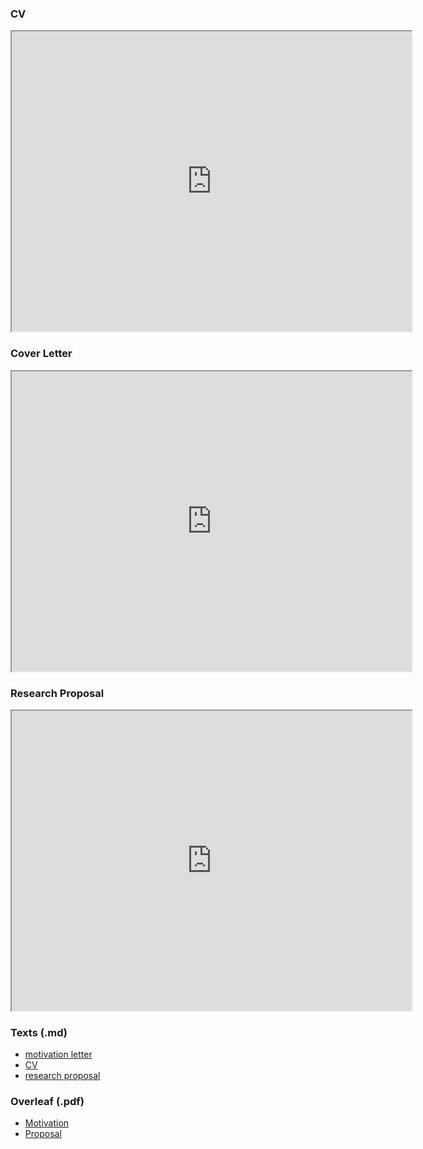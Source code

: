 ### CV
<iframe src="https://drive.google.com/file/d/19Q0sA3GBL9X3bBvNVIXdnOXsSVuFr3yv/preview" width="640" height="480"></iframe>

### Cover Letter
<iframe src="https://drive.google.com/file/d/1ocnBVcGW6jCblfLdVObCy94yTrHMRP49/preview" width="640" height="480"></iframe>

### Research Proposal
<iframe src="https://drive.google.com/file/d/1OzI1ZPYbT0F5ADzWyHkZn_w4ctEwVh_a/preview" width="640" height="480"></iframe>


### Texts (.md)
* [motivation letter](https://demo.codimd.org/OrOMlgPmTKuaFTY9Ej_RGQ)
* [CV](https://demo.codimd.org/s_6EOnRQQwqb99BEvw1TeQ)
* [research proposal](https://demo.codimd.org/kDjx1XjkTqazgSTpKc0_Hg)


### Overleaf (.pdf)
* [Motivation](https://www.overleaf.com/read/cjqqmvptjrtf
)
* [Proposal](https://www.overleaf.com/read/cxkpxqspzbcr)
